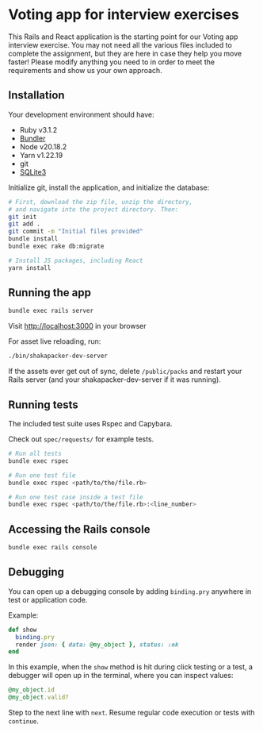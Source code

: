 # Voting app for interview exercises

This Rails and React application is the starting point for our Voting app interview exercise. You may not need all the various files included to complete the assignment, but they are here in case they help you move faster! Please modify anything you need to in order to meet the requirements and show us your own approach.

## Installation

Your development environment should have:

* Ruby v3.1.2
* [Bundler](https://bundler.io/)
* Node v20.18.2
* Yarn v1.22.19
* git
* [SQLite3](https://www.sqlite.org/)

Initialize git, install the application, and initialize the database:

```sh
# First, download the zip file, unzip the directory,
# and navigate into the project directory. Then:
git init
git add .
git commit -m "Initial files provided"
bundle install
bundle exec rake db:migrate

# Install JS packages, including React
yarn install
```

## Running the app

```sh
bundle exec rails server
```

Visit [http://localhost:3000](http://localhost:3000) in your browser

For asset live reloading, run:

```sh
./bin/shakapacker-dev-server
```

If the assets ever get out of sync, delete `/public/packs` and restart your Rails server (and your shakapacker-dev-server if it was running).

## Running tests

The included test suite uses Rspec and Capybara.

Check out `spec/requests/` for example tests.

```sh
# Run all tests
bundle exec rspec

# Run one test file
bundle exec rspec <path/to/the/file.rb>

# Run one test case inside a test file
bundle exec rspec <path/to/the/file.rb>:<line_number>
```

## Accessing the Rails console

```sh
bundle exec rails console
```

## Debugging

You can open up a debugging console by adding `binding.pry` anywhere in test or application code.

Example:

```rb
def show
  binding.pry
  render json: { data: @my_object }, status: :ok
end
```

In this example, when the `show` method is hit during click testing or a test, a debugger will open up in the terminal, where you can inspect values:

```rb
@my_object.id
@my_object.valid?
```

Step to the next line with `next`. Resume regular code execution or tests with `continue`.